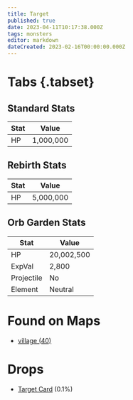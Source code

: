```yaml
---
title: Target
published: true
date: 2023-04-11T10:17:38.000Z
tags: monsters
editor: markdown
dateCreated: 2023-02-16T00:00:00.000Z
---
```


# Tabs {.tabset}

## Standard Stats

|Stat|Value|
|-|-|
|HP|1,000,000|
## Rebirth Stats

|Stat|Value|
|-|-|
|HP|5,000,000|
## Orb Garden Stats

|Stat|Value|
|-|-|
|HP|20,002,500|
|ExpVal|2,800|
|Projectile|No|
|Element|Neutral|

# Found on Maps
 * [village (40)](/maps/village)

# Drops
 * [Target Card](/items/target-card) (0.1%)

